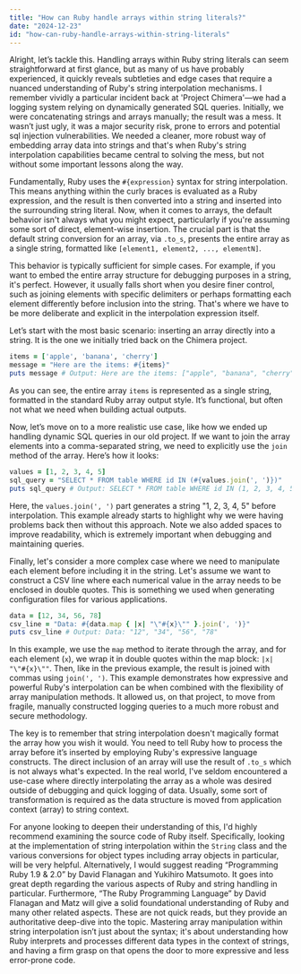 ```yaml
---
title: "How can Ruby handle arrays within string literals?"
date: "2024-12-23"
id: "how-can-ruby-handle-arrays-within-string-literals"
---
```


Alright, let’s tackle this. Handling arrays within Ruby string literals can seem straightforward at first glance, but as many of us have probably experienced, it quickly reveals subtleties and edge cases that require a nuanced understanding of Ruby's string interpolation mechanisms. I remember vividly a particular incident back at 'Project Chimera'—we had a logging system relying on dynamically generated SQL queries. Initially, we were concatenating strings and arrays manually; the result was a mess. It wasn’t just ugly, it was a major security risk, prone to errors and potential sql injection vulnerabilities. We needed a cleaner, more robust way of embedding array data into strings and that's when Ruby's string interpolation capabilities became central to solving the mess, but not without some important lessons along the way.

Fundamentally, Ruby uses the `#{expression}` syntax for string interpolation. This means anything within the curly braces is evaluated as a Ruby expression, and the result is then converted into a string and inserted into the surrounding string literal. Now, when it comes to arrays, the default behavior isn't always what you might expect, particularly if you're assuming some sort of direct, element-wise insertion. The crucial part is that the default string conversion for an array, via `.to_s`, presents the entire array as a single string, formatted like `[element1, element2, ..., elementN]`.

This behavior is typically sufficient for simple cases. For example, if you want to embed the entire array structure for debugging purposes in a string, it's perfect. However, it usually falls short when you desire finer control, such as joining elements with specific delimiters or perhaps formatting each element differently before inclusion into the string. That's where we have to be more deliberate and explicit in the interpolation expression itself.

Let’s start with the most basic scenario: inserting an array directly into a string. It is the one we initially tried back on the Chimera project.

```ruby
items = ['apple', 'banana', 'cherry']
message = "Here are the items: #{items}"
puts message # Output: Here are the items: ["apple", "banana", "cherry"]
```

As you can see, the entire array `items` is represented as a single string, formatted in the standard Ruby array output style. It’s functional, but often not what we need when building actual outputs.

Now, let’s move on to a more realistic use case, like how we ended up handling dynamic SQL queries in our old project. If we want to join the array elements into a comma-separated string, we need to explicitly use the `join` method of the array. Here’s how it looks:

```ruby
values = [1, 2, 3, 4, 5]
sql_query = "SELECT * FROM table WHERE id IN (#{values.join(', ')})"
puts sql_query # Output: SELECT * FROM table WHERE id IN (1, 2, 3, 4, 5)
```
Here, the `values.join(', ')` part generates a string "1, 2, 3, 4, 5" before interpolation. This example already starts to highlight why we were having problems back then without this approach. Note we also added spaces to improve readability, which is extremely important when debugging and maintaining queries.

Finally, let's consider a more complex case where we need to manipulate each element before including it in the string. Let's assume we want to construct a CSV line where each numerical value in the array needs to be enclosed in double quotes. This is something we used when generating configuration files for various applications.

```ruby
data = [12, 34, 56, 78]
csv_line = "Data: #{data.map { |x| "\"#{x}\"" }.join(', ')}"
puts csv_line # Output: Data: "12", "34", "56", "78"
```

In this example, we use the `map` method to iterate through the array, and for each element (`x`), we wrap it in double quotes within the map block: `|x| "\"#{x}\""`. Then, like in the previous example, the result is joined with commas using `join(', ')`. This example demonstrates how expressive and powerful Ruby's interpolation can be when combined with the flexibility of array manipulation methods. It allowed us, on that project, to move from fragile, manually constructed logging queries to a much more robust and secure methodology.

The key is to remember that string interpolation doesn't magically format the array how you wish it would. You need to tell Ruby how to process the array before it’s inserted by employing Ruby's expressive language constructs. The direct inclusion of an array will use the result of `.to_s` which is not always what's expected. In the real world, I've seldom encountered a use-case where directly interpolating the array as a whole was desired outside of debugging and quick logging of data. Usually, some sort of transformation is required as the data structure is moved from application context (array) to string context.

For anyone looking to deepen their understanding of this, I'd highly recommend examining the source code of Ruby itself. Specifically, looking at the implementation of string interpolation within the `String` class and the various conversions for object types including array objects in particular, will be very helpful. Alternatively, I would suggest reading “Programming Ruby 1.9 & 2.0” by David Flanagan and Yukihiro Matsumoto. It goes into great depth regarding the various aspects of Ruby and string handling in particular. Furthermore, “The Ruby Programming Language” by David Flanagan and Matz will give a solid foundational understanding of Ruby and many other related aspects. These are not quick reads, but they provide an authoritative deep-dive into the topic. Mastering array manipulation within string interpolation isn’t just about the syntax; it's about understanding how Ruby interprets and processes different data types in the context of strings, and having a firm grasp on that opens the door to more expressive and less error-prone code.
